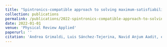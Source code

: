 ```yaml
---
title: "Spintronics-compatible approach to solving maximum-satisfiability problems with probabilistic computing, invertible logic, and parallel tempering"
collection: publications
permalink: /publications/2022-spintronics-compatible-approach-to-solving-maximum
date: 2022-01-01
venue: 'Physical Review Applied'
paperurl: ''
citation: 'Andrea Grimaldi, Luis Sánchez-Tejerina, Navid Anjum Aadit, et al. (2022). Spintronics-compatible approach to solving maximum-satisfiability problems with probabilistic computing, invertible logic, and parallel tempering. Physical Review Applied.'
---
```

